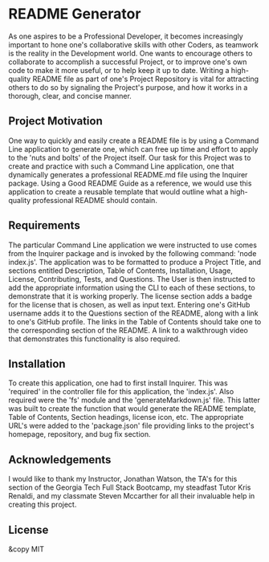 # README Generator

As one aspires to be a Professional Developer, it becomes increasingly important to hone one's collaborative skills with other Coders, as teamwork is the reality in the Development world. One wants to encourage others to collaborate to accomplish a successful Project, or to improve one's own code to make it more useful, or to help keep it up to date. Writing a high-quality README file as part of one's Project Repository is vital for attracting others to do so by signaling the Project's purpose, and how it works in a thorough, clear, and concise manner.


## Project Motivation

One way to quickly and easily create a README file is by using a Command Line application to generate one, which can free up time and effort to apply to the 'nuts and bolts' of the Project itself. Our task for this Project was to create and practice with such a Command Line application, one that dynamically generates a professional README.md file using the Inquirer package. Using a Good README Guide as a reference, we would use this application to create a reusable template that would outline what a high-quality professional README should contain.


## Requirements

The particular Command Line application we were instructed to use comes from the Inquirer package and is invoked by the following command: 'node index.js'. The application was to be formatted to produce a Project Title, and sections entitled Description, Table of Contents, Installation, Usage, License, Contributing, Tests, and Questions. The User is then instructed to add the appropriate information using the CLI to each of these sections, to demonstrate that it is working properly. The license section adds a badge for the license that is chosen, as well as input text. Entering one's GitHub username adds it to the Questions section of the README, along with a link to one's GitHub profile. The links in the Table of Contents should take one to the corresponding section of the README. A link to a walkthrough video that demonstrates this functionality is also required.


## Installation

To create this application, one had to first install Inquirer. This was 'required' in the controller file for this application, the 'index.js'. Also required were the 'fs' module and the 'generateMarkdown.js' file. This latter was built to create the function that would generate the README template, Table of Contents, Section headings, license icon, etc. The appropriate URL's were added to the 'package.json' file providing links to the project's homepage, repository, and bug fix section.


## Acknowledgements

I would like to thank my Instructor, Jonathan Watson, the TA's for this section of the Georgia Tech Full Stack Bootcamp, my steadfast Tutor Kris Renaldi, and my classmate Steven Mccarther for all their invaluable help in creating this project.


## License

&copy MIT
